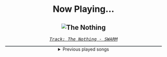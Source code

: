 <div align="center"> 
<h1>Now Playing...</h1>

![The Nothing](https://i.scdn.co/image/ab67616d00001e02297eacc55ba413a6e277adf3)
--
_<samp><a href="https://open.spotify.com/track/5QpCg5ZDY2gZ7m9mGCiWEI">Track: The Nothing - SWARM</a></samp>_

<div style="border: 1px #4B5054 solid"></div>
<details>
  <summary>
    Previous played songs
  </summary>
  <table>
    <thead>
      <tr>
        <th>
          Artist
        </th>
        <th>
          Song
        </th>
        <th>
          Link
        </th>
      </tr>
    </thead>
    <tbody>
      <tr><td>SWARM</td><td>The Nothing</td><td><a href="https://open.spotify.com/track/5QpCg5ZDY2gZ7m9mGCiWEI">https://open.spotify.com/track/5QpCg5ZDY2gZ7m9mGCiWEI</a></td></tr><tr><td>SWARM</td><td>I'll Never See The World</td><td><a href="https://open.spotify.com/track/4ZuxETtWnryee4veb8nO6g">https://open.spotify.com/track/4ZuxETtWnryee4veb8nO6g</a></td></tr><tr><td>SWARM</td><td>Synchronize - Orchestral</td><td><a href="https://open.spotify.com/track/0LT3eFE1VkOxqbJMDYoET0">https://open.spotify.com/track/0LT3eFE1VkOxqbJMDYoET0</a></td></tr><tr><td>SWARM</td><td>Foreshadow</td><td><a href="https://open.spotify.com/track/5bf3oEMs4NskMATSOeJtfc">https://open.spotify.com/track/5bf3oEMs4NskMATSOeJtfc</a></td></tr><tr><td>SWARM</td><td>Drag Me Down</td><td><a href="https://open.spotify.com/track/759aPII0ulg5Km9YHuWAZs">https://open.spotify.com/track/759aPII0ulg5Km9YHuWAZs</a></td></tr><tr><td>SWARM</td><td>Black Hole</td><td><a href="https://open.spotify.com/track/4yPB1LyqW6AInwlyQel9Cq">https://open.spotify.com/track/4yPB1LyqW6AInwlyQel9Cq</a></td></tr><tr><td>Lucchii</td><td>Sacrifice</td><td><a href="https://open.spotify.com/track/0clGATwiVLEb5qBw9KHS0q">https://open.spotify.com/track/0clGATwiVLEb5qBw9KHS0q</a></td></tr><tr><td>SWARM</td><td>Never Ending Night - Instrumental</td><td><a href="https://open.spotify.com/track/4zdOiF3BV0OSfigssXSVI1">https://open.spotify.com/track/4zdOiF3BV0OSfigssXSVI1</a></td></tr><tr><td>SWARM</td><td>Devil's At Your Door</td><td><a href="https://open.spotify.com/track/0z7uNDRWWAno9ZIqGuqVIh">https://open.spotify.com/track/0z7uNDRWWAno9ZIqGuqVIh</a></td></tr><tr><td>Bad Omens</td><td>THE DRAIN</td><td><a href="https://open.spotify.com/track/0LSgZIdGUQtaXxlFN9thhc">https://open.spotify.com/track/0LSgZIdGUQtaXxlFN9thhc</a></td></tr><tr><td>SWARM</td><td>Get It On</td><td><a href="https://open.spotify.com/track/6TEoMdFTgzW97dBCPAGWn6">https://open.spotify.com/track/6TEoMdFTgzW97dBCPAGWn6</a></td></tr><tr><td>Lektrique</td><td>Silver Ghost</td><td><a href="https://open.spotify.com/track/6C1lNQOCpNIbtttmEdvhAP">https://open.spotify.com/track/6C1lNQOCpNIbtttmEdvhAP</a></td></tr><tr><td>SWARM</td><td>Take Me to Hell - Club Edit</td><td><a href="https://open.spotify.com/track/7usgxGsQ6sLy0HJebL7dMN">https://open.spotify.com/track/7usgxGsQ6sLy0HJebL7dMN</a></td></tr><tr><td>SWARM</td><td>Alone</td><td><a href="https://open.spotify.com/track/5Mvx82lqWCmAsNawfyxcFF">https://open.spotify.com/track/5Mvx82lqWCmAsNawfyxcFF</a></td></tr><tr><td>SWARM</td><td>Nightmare</td><td><a href="https://open.spotify.com/track/0hlu7XsRpeKjGUOZY1sN9Z">https://open.spotify.com/track/0hlu7XsRpeKjGUOZY1sN9Z</a></td></tr><tr><td>SWARM</td><td>Sweet Dreams</td><td><a href="https://open.spotify.com/track/1WkHaCy3cjxRRXwaPcgOpy">https://open.spotify.com/track/1WkHaCy3cjxRRXwaPcgOpy</a></td></tr><tr><td>SWARM</td><td>Devil's At Your Door - Sentinel Complex Remix</td><td><a href="https://open.spotify.com/track/1xzSnzkbfQ6MhNGA1LYUXs">https://open.spotify.com/track/1xzSnzkbfQ6MhNGA1LYUXs</a></td></tr><tr><td>SWARM</td><td>The End of All Things</td><td><a href="https://open.spotify.com/track/1LOmRBg3chULvqcTYGsdpu">https://open.spotify.com/track/1LOmRBg3chULvqcTYGsdpu</a></td></tr><tr><td>SWARM</td><td>Eat Me Alive</td><td><a href="https://open.spotify.com/track/2iuDA0jvr393zzvXbeIDjp">https://open.spotify.com/track/2iuDA0jvr393zzvXbeIDjp</a></td></tr><tr><td>SWARM</td><td>Reaper</td><td><a href="https://open.spotify.com/track/5rcD96hrrCRrU1a1huQszV">https://open.spotify.com/track/5rcD96hrrCRrU1a1huQszV</a></td></tr>
    </tbody>
  </table>
</details>

</div>

